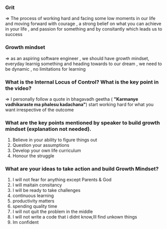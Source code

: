 ### Grit
=> The process of working hard and facing some low moments in our life and moving forward with courage , a strong belief on what you can achieve in your life , and passion for something and by consitantly which leads us to success

### Growth mindset
=> as an aspiring software engineer , we should have growth mindset, everyday learnig something and heading towards to our dream , we need to be dynamic , no limitations for learning

###  What is the Internal Locus of Control? What is the key point in the video?
=> I personally follow a quote in bhagavadh geetha ( **"Karmanye vadhikaraste ma phalesu kadachana"**)
   start working hard for what you want irrespective of the outcome
### What are the key points mentioned by speaker to build growth mindset (explanation not needed).
1. Believe in your ability to figure things out  
2. Question your assumptions
3. Develop your own life curriculum
4. Honour the struggle
### What are your ideas to take action and build Growth Mindset?
1. I will not fear for anything except Parents & God
2. I will maitain consitancy 
3. I will be ready to take challenges
4. continuous learning
5. productivity matters
6. spending quality time 
7. I will not quit the problem in the middle
8. I will not write a code that i didnt know,Ill find unkown things
9. Im confident
    